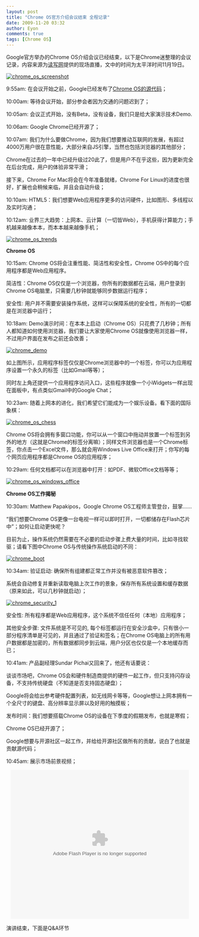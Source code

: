 ```yaml
---
layout: post
title: "Chrome OS官方介绍会议结束 全程记录"
date: 2009-11-20 03:32
author: Eyon
comments: true
tags: [Chrome OS]
---
```

Google官方举办的Chrome OS介绍会议已经结束，以下是Chrome迷整理的会议记录，内容来源为[读写网](http://www.readwriteweb.com/archives/live_blog_the_google_chrome_os_press_event.php)提供的现场直播，文中的时间为太平洋时间11月19日。

<a href="http://img.chromi.org/2009/11/chrome_os_screenshot.jpg">![chrome_os_screenshot](http://img.chromi.org/2009/11/chrome_os_screenshot-550x309.jpg "chrome_os_screenshot")</a>

9:55am: 在会议开始之前，Google已经发布了[Chrome OS的源代码](http://www.chromi.org/archives/2032)；

10:00am: 等待会议开始，部分参会者因为交通的问题迟到了；

10:05am: 会议正式开始，没有Beta，没有设备，我们只是给大家演示技术Demo.

10:06am: Google Chrome已经开源了；

10:07am: 我们为什么要做Chrome，因为我们想要推动互联网的发展，有超过4000万用户很在意性能，大部分来自JS引擎，当然也包括浏览器的其他部分；

Chrome在过去的一年中已经升级过20此了，但是用户不在乎这些，因为更新完全在后台完成，用户的体验非常平滑；

接下来，Chrome For Mac将会在今年准备就绪，Chrome For Linux的进度也很好，扩展也会稍候来临，并且会自动升级；

10:10am: HTML5：我们想要Web应用程序更多的访问硬件，比如图形、多线程以及实时沟通；

10:12am: 业界三大趋势：上网本、云计算（一切皆Web），手机获得计算能力；手机越来越像本本，而本本越来越像手机；

<a href="http://img.chromi.org/2009/11/chrome_os_trends.png">![chrome_os_trends](http://img.chromi.org/2009/11/chrome_os_trends.png "chrome_os_trends")</a>

**Chrome OS**

10:15am: Chrome OS将会注重性能、简洁性和安全性，Chrome OS中的每个应用程序都是Web应用程序。

简洁性：Chrome OS仅仅是一个浏览器，你所有的数据都在云端，用户登录到Chrome OS电脑里，只需要几秒钟就能够同步数据运行程序；

安全性: 用户并不需要安装操作系统，这样可以保障系统的安全性，所有的一切都是在浏览器中运行；

10:18am: Demo演示时间：在本本上启动（Chrome OS）只花费了几秒钟；所有人都知道如何使用浏览器，我们要让大家使用Chrome OS就像使用浏览器一样，不过用户界面在发布之前还会改善；<!--more-->

<a href="http://img.chromi.org/2009/11/chrome_demo.jpg">![chrome_demo](http://img.chromi.org/2009/11/chrome_demo-550x309.jpg "chrome_demo")</a>

如上图所示，应用程序标签仅仅是Chrome浏览器中的一个标签，你可以为应用程序设置一个永久的标签（比如Gmail等等）；

同时左上角还提供一个应用程序访问入口，这些程序就像一个小Widgets一样出现在面板中，有点类似Gmail中的Google Chat；

10:23am: 随着上网本的进化，我们希望它们能成为一个娱乐设备。看下面的国际象棋：

<a href="http://img.chromi.org/2009/11/chrome_os_chess.jpg">![chrome_os_chess](http://img.chromi.org/2009/11/chrome_os_chess-550x314.jpg "chrome_os_chess")</a>

Chrome OS将会拥有多窗口功能，你可以从一个窗口中拖动并放置一个标签到另外的地方（这就是Chrome的标签分离嘛）；同样文件浏览器也是一个Chrome标签，你点击一个Excel文件，那么就会用Windows Live Office来打开；你写的每个网页应用程序都是Chrome OS的应用程序；

10:29am: 任何文档都可以在浏览器中打开：如PDF、微软Office文档等等；

<a href="http://img.chromi.org/2009/11/chrome_os_windows_office.jpg">![chrome_os_windows_office](http://img.chromi.org/2009/11/chrome_os_windows_office-550x308.jpg "chrome_os_windows_office")</a>

**Chrome OS工作揭秘**

10:30am: Matthew Papakipos，Google Chrome OS工程师主管登台，鼓掌......

“我们想要Chrome OS更像一台电视一样可以即时打开，一切都储存在Flash芯片中”；如何让启动更快呢？

目前为止，操作系统仍然需要在不必要的启动步骤上费大量的时间，比如寻找软驱；请看下图中Chrome OS与传统操作系统启动的不同：

<a href="http://img.chromi.org/2009/11/chrome_boot.jpg">![chrome_boot](http://img.chromi.org/2009/11/chrome_boot-550x374.jpg "chrome_boot")</a>

10:34am: 验证启动: 确保所有组建都正常工作并没有被恶意软件篡改；

系统会自动修复并重新读取电脑上次工作的景象，保存所有系统设置和缓存数据（原来如此，可以几秒钟就启动）；

<a href="http://img.chromi.org/2009/11/chrome_security_1.jpg">![chrome_security_1](http://img.chromi.org/2009/11/chrome_security_1.jpg "chrome_security_1")</a>

安全性: 所有程序都是Web应用程序，这个系统不信任任何（本地）应用程序；

其他安全步骤: 文件系统是不可见的, 每个标签都运行在安全沙盒中，只有很小一部分程序清单是可见的，并且通过了验证和签名；在Chrome OS电脑上的所有用户数据都是加密的，所有数据都同步到云端，用户分区也仅仅是一个本地缓存而已；

10:41am: 产品副经理Sundar Pichai又回来了，他还有话要说：

谈谈市场吧，Chrome OS会和硬件制造商提供的硬件一起工作，但只支持闪存设备，不支持传统硬盘（不知道是否支持固态硬盘）；

Google将会给出参考硬件配置列表，如无线网卡等等，Google想让上网本拥有一个全尺寸的键盘、高分辨率显示屏以及好用的触摸板；

发布时间：我们想要搭载Chrome OS的设备在下季度的假期发布，也就是寒假；

Chrome OS已经开源了；

Google想要与开源社区一起工作，并给给开源社区做所有的贡献，说白了也就是贡献源代码；

10:45am: 展示市场前景视频；
<p style="text-align: center;"><object classid="clsid:d27cdb6e-ae6d-11cf-96b8-444553540000" width="480" height="400" codebase="http://download.macromedia.com/pub/shockwave/cabs/flash/swflash.cab#version=6,0,40,0"><param name="align" value="middle" /><param name="src" value="http://player.youku.com/player.php/sid/XMTMzMTQwNjQ4/v.swf" /><param name="quality" value="high" /><embed type="application/x-shockwave-flash" width="480" height="400" src="http://player.youku.com/player.php/sid/XMTMzMTQwNjQ4/v.swf" quality="high" align="middle"></embed></object>

演讲结束，下面是Q&amp;A环节
